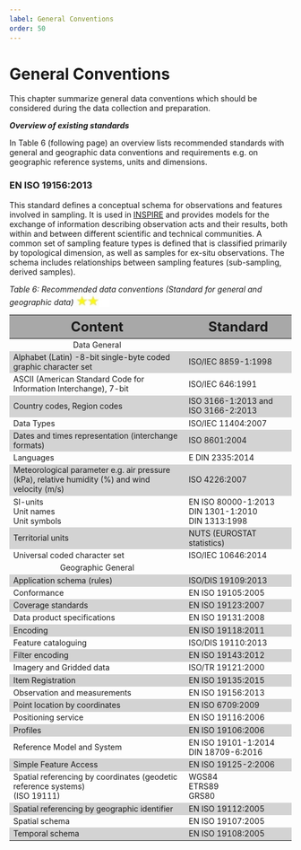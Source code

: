 ```yaml
---
label: General Conventions
order: 50
---
```

# General Conventions

This chapter summarize general data conventions which should be considered during the data collection and preparation.

**_Overview of existing standards_**

In Table 6 (following page) an overview lists recommended standards with general and geographic data conventions and
requirements e.g. on geographic reference systems, units and dimensions.

### EN ISO 19156:2013 

This standard defines a conceptual schema for observations and features involved in sampling. It is used in [INSPIRE](https://inspire.ec.europa.eu/) and
provides models for the exchange of information describing observation acts and their results, 
both within and between different scientific and technical communities. A common set of sampling feature types is defined that is classified primarily by topological dimension,
as well as samples for ex-situ observations. The schema includes relationships between sampling features (sub-sampling, derived samples). 

_Table 6: Recommended data conventions (Standard for general and geographic data)_ <img src="/static/img/two_star.jpg" width="60" valign="bottom" >

<div class="table-wrapper scrollbar overflow-hidden">
<table class="comfortable">
<thead style="font-size: 24px; background-color: #A8A8A8">
<tr>
<th><strong>Content</strong></th>
<th><strong>Standard</strong></th>
</tr>
</thead>
<tbody>
<tr style="text-align: center;"><td>Data General</td></tr>
<tr style=" background-color: #d3d3d3">
<td>Alphabet (Latin) -8-bit single-byte coded graphic character set</td>	
<td>ISO/IEC 8859-1:1998</td>
</tr>
<tr>
<td>ASCII (American Standard Code for Information Interchange), 7-bit</td>
<td>ISO/IEC 646:1991</td>
</tr>
<tr style=" background-color: #d3d3d3">
<td>Country codes, Region codes</td>
<td>ISO 3166-1:2013 and ISO 3166-2:2013</td>
</tr>
<tr>
<td>Data Types</td>
<td>ISO/IEC 11404:2007</td>
</tr>
<tr style=" background-color: #d3d3d3">
<td>Dates and times representation (interchange formats)</td>
<td>ISO 8601:2004</td>
</tr>
<tr>
<td>Languages</td>
<td>E DIN 2335:2014</td>
</tr>
<tr style=" background-color: #d3d3d3">
<td>Meteorological parameter e.g. air pressure (kPa), relative humidity (%) and wind velocity (m/s)</td>
<td>ISO 4226:2007 </td>
</tr>
<tr>
<td>SI-units <br>
Unit names <br>
Unit symbols</td>
<td>EN ISO 80000-1:2013 <br>
DIN 1301-1:2010 <br>
DIN 1313:1998 <br>
</td>
</tr>
<tr style=" background-color: #d3d3d3">
<td>Territorial units</td>
<td>NUTS (EUROSTAT statistics)</td>
</tr>
<tr>
<td>Universal coded character set</td>
<td>ISO/IEC 10646:2014</td>
</tr>
<tr style="text-align: center;"><td>Geographic General</td></tr>
<tr style=" background-color: #d3d3d3">
<td>Application schema (rules)</td>
<td>ISO/DIS 19109:2013</td>
</tr>
<tr>
<td>Conformance</td>
<td>EN ISO 19105:2005</td>
</tr>
<tr style=" background-color: #d3d3d3">
<td>Coverage standards</td>
<td>EN ISO 19123:2007</td>
</tr>
<tr>
<td>Data product specifications</td>
<td>EN ISO 19131:2008</td>
</tr>
<tr style=" background-color: #d3d3d3">
<td>Encoding</td>
<td>EN ISO 19118:2011</td>
</tr>
<tr>
<td>Feature cataloguing</td>
<td>ISO/DIS 19110:2013</td>
</tr>
<tr style=" background-color: #d3d3d3">
<td>Filter encoding</td>
<td>EN ISO 19143:2012</td>
</tr>
<tr>
<td>Imagery and Gridded data</td>
<td>ISO/TR 19121:2000</td>
</tr>
<tr style=" background-color: #d3d3d3">
<td>Item Registration</td>
<td>EN ISO 19135:2015</td>
</tr>
<tr>
<td>Observation and measurements</td>
<td>EN ISO 19156:2013</td>
</tr>
<tr style=" background-color: #d3d3d3">
<td>Point location by coordinates</td>
<td>EN ISO 6709:2009</td>
</tr>
<tr>
<td>Positioning service</td>
<td>EN ISO 19116:2006</td>
</tr>
<tr style=" background-color: #d3d3d3">
<td>Profiles</td>
<td>EN ISO 19106:2006</td>
</tr>
<tr>
<td>Reference Model and System</td>
<td>EN ISO 19101-1:2014 <br>
DIN 18709-6:2016
</td>
</tr>
<tr style=" background-color: #d3d3d3">
<td>Simple Feature Access</td>
<td>EN ISO 19125-2:2006</td>
</tr>
<tr>
<td>Spatial referencing by coordinates (geodetic reference systems) <br>
(ISO 19111)     
</td>
<td>WGS84 <br>
ETRS89 <br>
GRS80 
</td>
</tr>
<tr style=" background-color: #d3d3d3">
<td>Spatial referencing by geographic identifier</td>
<td>EN ISO 19112:2005</td>
</tr>
<tr>
<td>Spatial schema</td>
<td>EN ISO 19107:2005</td>
</tr>
<tr style=" background-color: #d3d3d3">
<td>Temporal schema</td>
<td>EN ISO 19108:2005</td>
</tr>
</tbody>
</table>
</div>